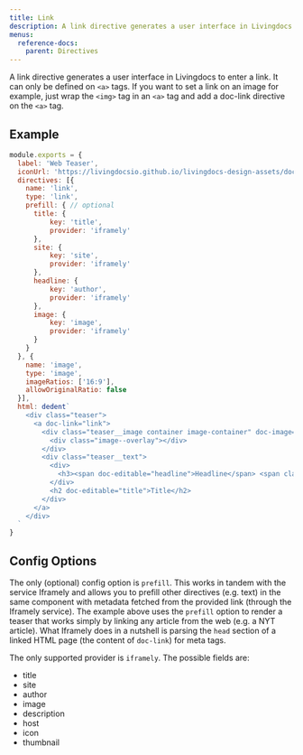 ```yaml
---
title: Link
description: A link directive generates a user interface in Livingdocs to enter a link.
menus:
  reference-docs:
    parent: Directives
---
```


A link directive generates a user interface in Livingdocs to enter a link. It can only be defined on `<a>` tags.
If you want to set a link on an image for example, just wrap the `<img>` tag in an `<a>` tag and add a doc-link directive on the `<a>` tag.

## Example

```js
module.exports = {
  label: 'Web Teaser',
  iconUrl: 'https://livingdocsio.github.io/livingdocs-design-assets/docs/icons/component-icons/icon_component_teaser_with_image.svg',
  directives: [{
    name: 'link',
    type: 'link',
    prefill: { // optional
      title: {
          key: 'title',
          provider: 'iframely'
      },
      site: {
          key: 'site',
          provider: 'iframely'
      },
      headline: {
          key: 'author',
          provider: 'iframely'
      },
      image: {
          key: 'image',
          provider: 'iframely'
      }
    }
  }, {
    name: 'image',
    type: 'image',
    imageRatios: ['16:9'],
    allowOriginalRatio: false
  }],
  html: dedent`
    <div class="teaser">
      <a doc-link="link">
        <div class="teaser__image container image-container" doc-image="image">
          <div class="image--overlay"></div>
        </div>
        <div class="teaser__text">
          <div>
            <h3><span doc-editable="headline">Headline</span> <span class="source" doc-editable="site">Source</span></h3>
          </div>
          <h2 doc-editable="title">Title</h2>
        </div>
      </a>
    </div>
  `
}
```


## Config Options

The only (optional) config option is `prefill`. This works in tandem with the service Iframely and allows you to prefill other directives (e.g. text) in the same component with metadata fetched from the provided link (through the Iframely service). The example above uses the `prefill` option to render a teaser that works simply by linking any article from the web (e.g. a NYT article).
What Iframely does in a nutshell is parsing the `head` section of a linked HTML page (the content of `doc-link`) for meta tags.

The only supported provider is `iframely`.
The possible fields are:
- title
- site
- author
- image
- description
- host
- icon
- thumbnail
